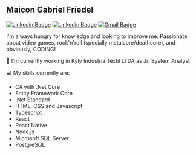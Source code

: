 ## Maicon Gabriel Friedel

[![Linkedin Badge](https://img.shields.io/badge/-Maicon%20Gabriel%20Friedel-3a465e?style=flat-square&logo=Facebook&logoColor=white&link=https://www.facebook.com/maicon.friedel/)](https://www.facebook.com/maicon.friedel/)
[![Linkedin Badge](https://img.shields.io/badge/-Maicon%20Gabriel%20Friedel-3a465e?style=flat-square&logo=Linkedin&logoColor=white&link=https://www.linkedin.com/in/maicon-gabriel-friedel-882059173/)](https://www.linkedin.com/in/maicon-gabriel-friedel-882059173/)
[![Gmail Badge](https://img.shields.io/badge/-maicon.friedel@gmail.com-3a465e?style=flat-square&logo=Gmail&logoColor=white&link=mailto:maicon.friedel@gmail.com)](mailto:maicon.friedel@gmail.com)

I'm always hungry for knowledge and looking to improve me. Passionate about video games, rock'n'roll (specially metalcore/deathcore), and obviously, CODING!

:hammer: I’m currently working in Kyly Indústria Têxtil LTDA as Jr. System Analyst

:computer: My skills currently are: 

- C# with .Net Core
- Entity Framework Core
- .Net Standard
- HTML, CSS and Javascript
- Typescript
- React
- React Native
- Node.js
- Microsoft SQL Server
- PostgreSQL

